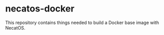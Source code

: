 # necatos-docker
This repository contains things needed to build a Docker base image with NecatOS.


